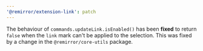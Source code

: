 ```yaml
---
'@remirror/extension-link': patch
---
```


The behaviour of `commands.updateLink.isEnabled()` has been **fixed** to return `false` when the `link` mark can't be applied to the selection. This was fixed by a change in the `@remirror/core-utils` package.

